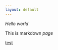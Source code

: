 ```yaml
---
layout: default
---
```


*Hello world*

This is markdown _page_

<a href="SB_Clinical_Notes-2025-October.html">test</a>
